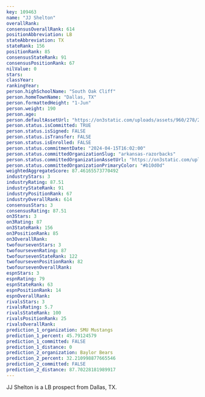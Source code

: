 ```yaml
---
key: 109463
name: "JJ Shelton"
overallRank: 
consensusOverallRank: 614
positionAbbreviation: LB
stateAbbreviation: TX
stateRank: 156
positionRank: 85
consensusStateRank: 91
consensusPositionRank: 67
nilValue: 0
stars: 
classYear: 
rankingYear: 
person.highSchoolName: "South Oak Cliff"
person.homeTownName: "Dallas, TX"
person.formattedHeight: "1-Jun"
person.weight: 190
person.age: 
person.defaultAssetUrl: "https://on3static.com/uploads/assets/960/278/278960.jpeg"
person.status.isCommitted: TRUE
person.status.isSigned: FALSE
person.status.isTransfer: FALSE
person.status.isEnrolled: FALSE
person.status.commitmentDate: "2024-04-15T16:02:00"
person.status.committedOrganizationSlug: "arkansas-razorbacks"
person.status.committedOrganizationAssetUrl: "https://on3static.com/uploads/assets/748/149/149748.svg"
person.status.committedOrganizationPrimaryColor: "#b10d0d"
weightedAggregateScore: 87.46165573770492
industryStars: 3
industryRating: 87.51
industryStateRank: 91
industryPositionRank: 67
industryOverallRank: 614
consensusStars: 3
consensusRating: 87.51
on3Stars: 3
on3Rating: 87
on3StateRank: 156
on3PositionRank: 85
on3OverallRank: 
twofoursevenStars: 3
twofoursevenRating: 87
twofoursevenStateRank: 122
twofoursevenPositionRank: 82
twofoursevenOverallRank: 
espnStars: 3
espnRating: 79
espnStateRank: 63
espnPositionRank: 14
espnOverallRank: 
rivalsStars: 3
rivalsRating: 5.7
rivalsStateRank: 100
rivalsPositionRank: 25
rivalsOverallRank: 
prediction_1_organization: SMU Mustangs
prediction_1_percent: 45.79124579
prediction_1_committed: FALSE
prediction_1_distance: 0
prediction_2_organization: Baylor Bears
prediction_2_percent: 32.210998877665546
prediction_2_committed: FALSE
prediction_2_distance: 87.70228181989917
---
```

JJ Shelton is a LB prospect from Dallas, TX.